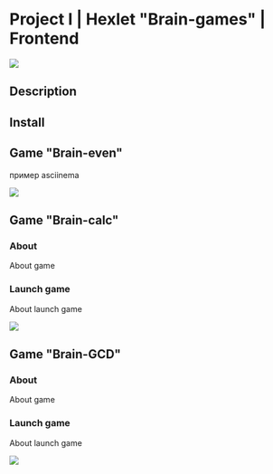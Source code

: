 # Project I | Hexlet "Brain-games" | Frontend

<a href="https://codeclimate.com/github/codeclimate/codeclimate/maintainability"><img src="https://api.codeclimate.com/v1/badges/a99a88d28ad37a79dbf6/maintainability" /></a>

## Description

## Install

## Game "Brain-even"
пример asciinema

<a href="https://asciinema.org/a/OqA8R23NkdokAiXUleqFsO2Fe" target="_blank"><img src="https://asciinema.org/a/OqA8R23NkdokAiXUleqFsO2Fe.svg" /></a>


## Game "Brain-calc"
### About
About game

### Launch game
About launch game

<a href="https://asciinema.org/a/TMjCAFHRzcNehCrhb1cxJmpf5" target="_blank"><img src="https://asciinema.org/a/TMjCAFHRzcNehCrhb1cxJmpf5.svg" /></a>

## Game "Brain-GCD"
### About
About game

### Launch game
About launch game

<a href="https://asciinema.org/a/RxAVNifbQl7GsEJxVlDCDcSDf" target="_blank"><img src="https://asciinema.org/a/RxAVNifbQl7GsEJxVlDCDcSDf.svg" /></a>